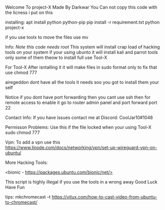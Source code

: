Welcome To project-X 
Made By Darkwar
You Can not copy this code with the licness i put on this 

installing:
apt install python python-pip
pip install -r requirement.txt
python project-x

if you use toolx to move the files use
mv <file diretory> <file path>

Info:
*Note this code needs root*
This system will install crap load of hacking tools on your system if your using ubunto 
it will install kali and parrot tools only some of them theow  to install full use Tool-X

For Tool-X After isntalling it it will make files in sudo format only to fix that use
chmod 777 <file name>

airegeddon dont have all the tools it needs soo you got to install them your self 

Notice if you dont have port forwarding then you cant use ssh then for remote access to enable it 
go to router admin panel and port forward port 22


Contact Info:
If you have issues contact me at
Discord: CoolJar10#1048

Permisson Problems:
Use this if the file locked when your using Tool-X
sudo chmod 777 <file>

Vpn:
To add a vpn use this
https://www.linode.com/docs/networking/vpn/set-up-wireguard-vpn-on-ubuntu/

More Hacking Tools:

<bionic - https://packages.ubuntu.com/bionic/net/>


This script is highly illegal if you use the tools in a wrong away 
Good Luck Have Fun

tips:
mkchromecast –t
https://vitux.com/how-to-cast-video-from-ubuntu-to-chromecast/
